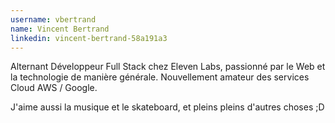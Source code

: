 ```yaml
---
username: vbertrand
name: Vincent Bertrand
linkedin: vincent-bertrand-58a191a3
---
```

Alternant Développeur Full Stack chez Eleven Labs, passionné par le Web et la technologie de manière générale.
Nouvellement amateur des services Cloud AWS / Google. 

J'aime aussi la musique et le skateboard, et pleins pleins d'autres choses ;D
